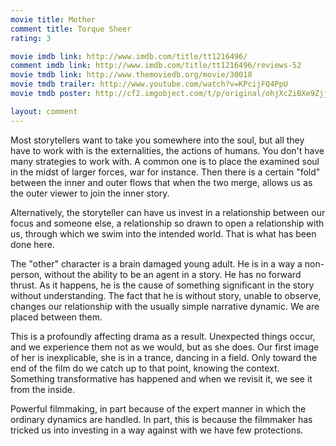 ```yaml
---
movie title: Mother
comment title: Torque Sheer
rating: 3

movie imdb link: http://www.imdb.com/title/tt1216496/
comment imdb link: http://www.imdb.com/title/tt1216496/reviews-52
movie tmdb link: http://www.themoviedb.org/movie/30018
movie tmdb trailer: http://www.youtube.com/watch?v=KPcijFQ4PpU
movie tmdb poster: http://cf2.imgobject.com/t/p/original/ohjXcZiBXe9ZjjnESLqIp9b9NsL.jpg

layout: comment
---
```


Most storytellers want to take you somewhere into the soul, but all they have to work with is the externalities, the actions of humans. You don't have many strategies to work with. A common one is to place the examined soul in the midst of larger forces, war for instance. Then there is a certain "fold" between the inner and outer flows that when the two merge, allows us as the outer viewer to join the inner story.

Alternatively, the storyteller can have us invest in a relationship between our focus and someone else, a relationship so drawn to open a relationship with us, through which we swim into the intended world. That is what has been done here.

The "other" character is a brain damaged young adult. He is in a way a non-person, without the ability to be an agent in a story. He has no forward thrust. As it happens, he is the cause of something significant in the story without understanding. The fact that he is without story, unable to observe, changes our relationship with the usually simple narrative dynamic. We are placed between them.

This is a profoundly affecting drama as a result. Unexpected things occur, and we experience them not as we would, but as she does. Our first image of her is inexplicable, she is in a trance, dancing in a field. Only toward the end of the film do we catch up to that point, knowing the context. Something transformative has happened and when we revisit it, we see it from the inside.

Powerful filmmaking, in part because of the expert manner in which the ordinary dynamics are handled. In part, this is because the filmmaker has tricked us into investing in a way against with we have few protections.